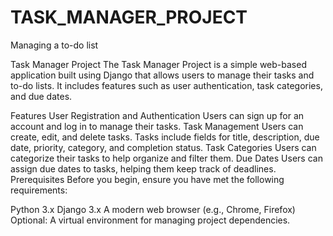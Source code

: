 # TASK_MANAGER_PROJECT
Managing a to-do list


Task Manager Project
The Task Manager Project is a simple web-based application built using Django that allows users to manage their tasks and to-do lists. It includes features such as user authentication, task categories, and due dates.

Features
User Registration and Authentication
Users can sign up for an account and log in to manage their tasks.
Task Management
Users can create, edit, and delete tasks.
Tasks include fields for title, description, due date, priority, category, and completion status.
Task Categories
Users can categorize their tasks to help organize and filter them.
Due Dates
Users can assign due dates to tasks, helping them keep track of deadlines.
Prerequisites
Before you begin, ensure you have met the following requirements:

Python 3.x
Django 3.x
A modern web browser (e.g., Chrome, Firefox)
Optional: A virtual environment for managing project dependencies.
